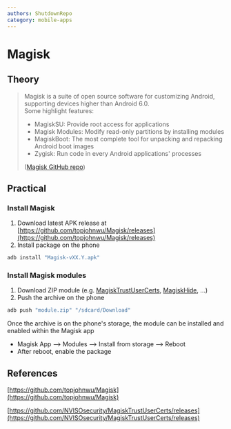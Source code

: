 ```yaml
---
authors: ShutdownRepo
category: mobile-apps
---
```


# Magisk

## Theory

> Magisk is a suite of open source software for customizing Android, supporting devices higher than Android 6.0.\
> Some highlight features:
>
> * MagiskSU: Provide root access for applications
> * Magisk Modules: Modify read-only partitions by installing modules
> * MagiskBoot: The most complete tool for unpacking and repacking Android boot images
> * Zygisk: Run code in every Android applications' processes
>
> ([Magisk GitHub repo](https://github.com/topjohnwu/Magisk))

## Practical

### Install Magisk

1. Download latest APK release at [https://github.com/topjohnwu/Magisk/releases](https://github.com/topjohnwu/Magisk/releases)
2. Install package on the phone

```bash
adb install "Magisk-vXX.Y.apk"
```

### Install Magisk modules

1. Download ZIP module (e.g. [MagiskTrustUserCerts](https://github.com/NVISOsecurity/MagiskTrustUserCerts/releases), [MagiskHide](https://github.com/HuskyDG/MagiskHide/releases/tag/v1.10.3), ...)
2. Push the archive on the phone

```bash
adb push "module.zip" "/sdcard/Download"
```

Once the archive is on the phone's storage, the module can be installed and enabled within the Magisk app

* Magisk App --> Modules --> Install from storage --> Reboot
* After reboot, enable the package

## References

[https://github.com/topjohnwu/Magisk](https://github.com/topjohnwu/Magisk)

[https://github.com/NVISOsecurity/MagiskTrustUserCerts/releases](https://github.com/NVISOsecurity/MagiskTrustUserCerts/releases)
